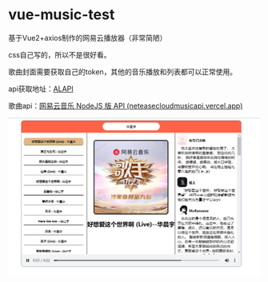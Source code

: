 # vue-music-test

基于Vue2+axios制作的网易云播放器（非常简陋）

css自己写的，所以不是很好看。

歌曲封面需要获取自己的token，其他的音乐播放和列表都可以正常使用。

api获取地址：[ALAPI](https://www.alapi.cn/)

歌曲api：[网易云音乐 NodeJS 版 API (neteasecloudmusicapi.vercel.app)](https://neteasecloudmusicapi.vercel.app/#/)



![demo](https://github.com/Xiaoshiguang520/vue-music-test/blob/main/demo.png)

